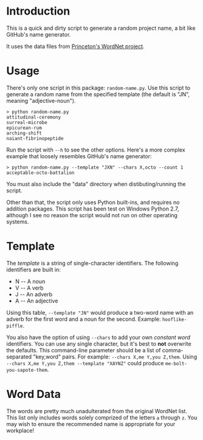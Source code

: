 Introduction
============

This is a quick and dirty script to generate a random project name, a bit like
GitHub's name generator.

It uses the data files from [Princeton's WordNet project](http://wordnet.princeton.edu/wordnet/download/current-version/).

Usage
=====

There's only one script in this package: `random-name.py`.  Use this script to
generate a random name from the specified template (the default is "JN", meaning
"adjective-noun").

    > python random-name.py
    attitudinal-ceremony
    surreal-microbe
    epicurean-rum
    arching-shift
    naiant-fibrinopeptide

Run the script with `--h` to see the other options.  Here's a more complex
example that loosely resembles GitHub's name generator:

    > python random-name.py --template "JXN" --chars X,octo --count 1
    acceptable-octo-battalion

You must also include the "data" directory when distibuting/running the script.

Other than that, the script only uses Python built-ins, and requires no addition
packages.  This script has been test on Windows Python 2.7, although I see no
reason the script would not run on other operating systems.

Template
========

The _template_ is a string of single-character identifiers.  The following
identifiers are built in:
* N -- A noun
* V -- A verb
* J -- An adverb
* A -- An adjective

Using this table, `--template "JN"` would produce a two-word name with an adverb
for the first word and a noun for the second.  Example: `hooflike-piffle`.

You also have the option of using `--chars` to add your own _constant word_
identifiers.  You can use any single character, but it's best to **not** overwrite
the defaults.  This command-line parameter should be a list of comma-separated
"key,word" pairs.  For example: `--chars X,me Y,you Z,them`.  Using
`--chars X,me Y,you Z,them --template "XAYNZ"` could produce
`me-bolt-you-sapote-them`.

Word Data
=========

The words are pretty much unadulterated from the original WordNet list.  This
list only includes words solely comprized of the letters `a` through `z`.  You
may wish to ensure the recommended name is appropriate for your workplace!
